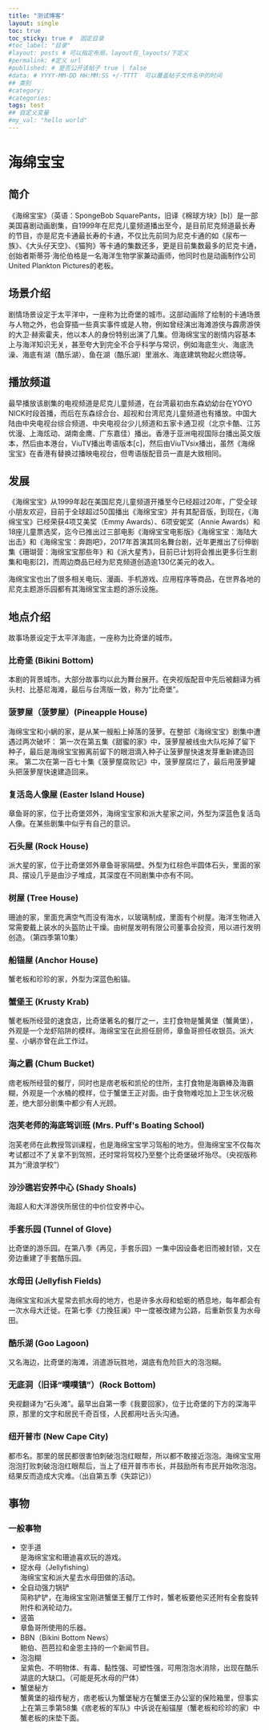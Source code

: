 ```yaml
---
title: "测试博客"
layout: single
toc: true
toc_sticky: true #  固定目录
#toc_label: "目录"
#layout: posts # 可以指定布局，layout在_layouts/下定义
#permalink: #定义 url
#published: # 是否公开该帖子 true | false
#data: # YYYY-MM-DD HH:MM:SS +/-TTTT  可以覆盖帖子文件名中的时间
## 类别
#category:
#categories:
tags: test
## 自定义变量
#my_val: "hello world"
---
```

# 海绵宝宝
## 简介
《海绵宝宝》（英语：SpongeBob SquarePants，旧译《棉球方块》[b]）是一部美国喜剧动画剧集，自1999年在尼克儿童频道播出至今，是目前尼克频道最长寿的节目，亦是尼克卡通最长寿的卡通，不仅比先前同为尼克卡通的如《尿布一族》、《大头仔天空》、《猫狗》等卡通的集数还多，更是目前集数最多的尼克卡通，创始者斯蒂芬·海伦伯格是一名海洋生物学家兼动画师，他同时也是动画制作公司United Plankton Pictures的老板。

## 场景介绍
剧情场景设定于太平洋中，一座称为比奇堡的城市。这部动画除了绘制的卡通场景与人物之外，也会穿插一些真实事件或是人物，例如曾经演出海滩游侠与霹雳游侠的大卫·赫索霍夫，他以本人的身份特别出演了几集。但海绵宝宝的剧情内容基本上与海洋知识无关，甚至夸大到完全不合乎科学与常识，例如海底生火、海底洗澡、海底有湖（酷乐湖）、鱼在湖（酷乐湖）里溺水、海底建筑物起火燃烧等。

## 播放频道
最早播放该剧集的电视频道是尼克儿童频道，在台湾最初由东森幼幼台在YOYO NICK时段首播，而后在东森综合台、超视和台湾尼克儿童频道也有播放。中国大陆由中央电视台综合频道、中央电视台少儿频道和五家卡通卫视（北京卡酷、江苏优漫、上海炫动、湖南金鹰、广东嘉佳）播出。香港于亚洲电视国际台播出英文版本，然后由本港台，ViuTV播出粤语版本[c]，然后由ViuTVsix播出，虽然《海绵宝宝》在香港有替换过播映电视台，但粤语版配音员一直是大致相同。

## 发展
《海绵宝宝》从1999年起在美国尼克儿童频道开播至今已经超过20年，广受全球小朋友欢迎，目前于全球超过50国播出《海绵宝宝》并有其配音版，到现在，《海绵宝宝》已经荣获4项艾美奖（Emmy Awards）、6项安妮奖（Annie Awards）和18座儿童票选奖，迄今已推出过三部电影《海绵宝宝电影版》《海绵宝宝：海陆大出击》和《海绵宝宝：奔跑吧》，2017年首演其同名舞台剧，近年更推出了衍伸剧集《珊瑚营：海绵宝宝那些年》和《派大星秀》，目前已计划将会推出更多衍生剧集和电影[2]，而周边商品已经为尼克频道创造逾130亿美元的收入。

海绵宝宝也出了很多相关电玩、漫画、手机游戏、应用程序等商品，在世界各地的尼克主题游乐园都有其海绵宝宝主题的游乐设施。

## 地点介绍
故事场景设定于太平洋海底，一座称为比奇堡的城市。

### 比奇堡 (Bikini Bottom)
本剧的背景城市。大部分故事均以此为舞台展开。在央视版配音中先后被翻译为裤头村、比基尼海滩，最后与台湾版一致，称为“比奇堡”。
### 菠萝屋（菠萝屋）(Pineapple House)
海绵宝宝和小蜗的家，是从某一艘船上掉落的菠萝。在整部《海绵宝宝》剧集中遭遇过两次破坏：
第一次在第五集《甜蜜的家》中，菠萝屋被线虫大队吃掉了留下种子，最后是海绵宝宝搬离前留下的眼泪滴入种子让菠萝屋快速发芽重新建造回来。
第二次在第一百七十集《菠萝屋腐败记》中，菠萝屋腐烂了，最后用菠萝罐头把菠萝屋快速建造回来。
### 复活岛人像屋 (Easter Island House)
章鱼哥的家，位于比奇堡郊外，海绵宝宝家和派大星家之间，外型为深蓝色复活岛人像。在某些剧集中似乎有自己的意识。
### 石头屋 (Rock House)
派大星的家，位于比奇堡郊外章鱼哥家隔壁。外型为红棕色半圆体石头，里面的家具、摆设几乎是由沙子堆成，其深度在不同剧集中亦有不同。
### 树屋 (Tree House)
珊迪的家，里面充满空气而没有海水，以玻璃制成，里面有个树屋。海洋生物进入常需要戴上装水的头盔防止干燥。由树屋发明有限公司董事会投资，用以进行发明创造。（第四季第10集）
### 船锚屋 (Anchor House)
蟹老板和珍珍的家，外型为深蓝色船锚。
### 蟹堡王 (Krusty Krab)
蟹老板所经营的速食店，比奇堡著名的餐厅之一，主打食物是蟹黄堡（蟹黄堡），外观是一个龙虾陷阱的模样。海绵宝宝在此担任厨师，章鱼哥担任收银员。派大星、小蜗亦曾在此工作过。
### 海之霸 (Chum Bucket)
痞老板所经营的餐厅，同时也是痞老板和凯伦的住所，主打食物是海霸棒及海霸糊，外观是一个水桶的模样，位于蟹堡王正对面。由于食物难吃加上卫生状况极差，绝大部分剧集中都少有人光顾。
### 泡芙老师的海底驾训班 (Mrs. Puff's Boating School)
泡芙老师在此教授驾训课程，也是海绵宝宝学习驾船的地方。但海绵宝宝不仅每次考试都过不了关拿不到驾照，还时常将驾校乃至整个比奇堡破坏殆尽。（央视版称其为“滑浪学校”）
### 沙沙礁岩安养中心 (Shady Shoals)
海超人和大洋游侠所居住的中价位安养中心。
### 手套乐园 (Tunnel of Glove)
比奇堡的游乐园。在第八季《再见，手套乐园》一集中因设备老旧而被封锁，又在旁边重建了手套酷乐园。
### 水母田 (Jellyfish Fields)
海绵宝宝和派大星常去抓水母的地方，也是许多水母和蛤蛎的栖息地，每年都会有一次水母大迁徙。在第七季《力挽狂澜》中一度被改建为公路，后重新恢复为水母田。
### 酷乐湖 (Goo Lagoon)
又名海边，比奇堡的海滩，消遣游玩胜地，湖底有危险巨大的泡泡糊。
### 无底洞（旧译“噗噗镇”）(Rock Bottom)
央视翻译为“石头滩”。最早出自第一季《我要回家》，位于比奇堡的下方的深海平原，那里的文字和居民千奇百怪，人民都用吐舌头沟通。
### 纽开普市 (New Cape City)
都市名。那里的居民都很害怕刺破泡泡红眼帮，所以都不敢接近泡泡。海绵宝宝用泡泡打败刺破泡泡红眼帮后，当上了纽开普市市长，并鼓励所有市民开始吹泡泡。结果反而造成大灾难。（出自第五季《失踪记》）
## 事物
### 一般事物
* 空手道  
是海绵宝宝和珊迪喜欢玩的游戏。
* 捉水母（Jellyfishing）  
海绵宝宝和派大星去水母田做的活动。
* 全自动强力锅铲  
简称铲铲，在海绵宝宝刚进蟹堡王餐厅工作时，蟹老板要他买还附有全套旋转附件和涡轮动力。
* 竖笛  
章鱼哥所使用的乐器。
* BBN（Bikini Bottom News）  
鲍伯、芭芭拉和金恩主持的一个新闻节目。
* 泡泡糊  
呈紫色、不明物体、有毒、黏性强、可塑性强，可用泡泡水消除，出现在酷乐湖底的大缺口。（可能是死水母的尸体）
* 蟹堡秘方  
蟹黄堡的祖传秘方，痞老板认为蟹堡秘方在蟹堡王办公室的保险箱里，但事实上在第三季第58集《痞老板的军队》中诉说在船锚屋（蟹老板和珍珍的家）中蟹老板的床垫下面。
